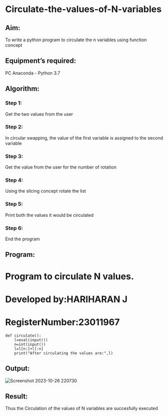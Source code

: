 # Circulate-the-values-of-N-variables
## Aim:
To write a python program to circulate the n variables using function concept
## Equipment’s required:
PC
Anaconda - Python 3.7
## Algorithm: 
### Step 1:
Get the two values from the user
### Step 2:
In circular swapping, the value of the first variable is assigned to the second variable
### Step 3: 
Get the value from the user for the number of rotation
### Step 4: 
Using the slicing concept rotate the list
### Step 5:
Print both the values it would be circulated
### Step 6:
End the program
## Program:
# Program to circulate N values.
# Developed by:HARIHARAN J
# RegisterNumber:23011967
~~~~~
def circulate():
    l=eval(input())
    n=int(input())
    l=l[n:]+l[:n]
    print("After circulating the values are:",l)
~~~~~
## Output:
![Screenshot 2023-10-26 220730](https://github.com/HariharanJayavel/Circulate-the-values-of-N-variables/assets/144870546/df7d7f0e-bdaa-40bb-987e-b09d40f3ad02)

## Result:
Thus the Circulation of the values of N variables are succesfully executed
